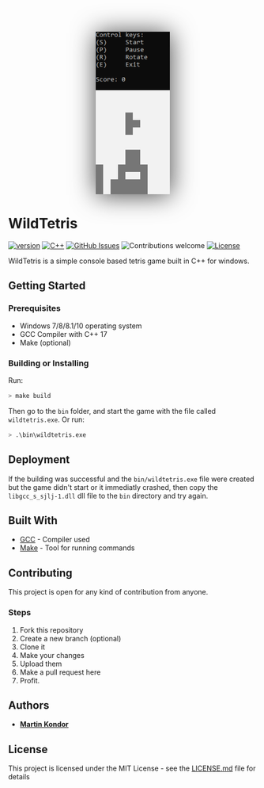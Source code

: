 <p align="center">
    <img src="docs/images/readme.png" width="150" style="box-shadow: 1px 2px 50px rgb(70, 70, 70);">
</p>

# WildTetris
[![version](https://img.shields.io/badge/version-v0.9-red.svg)](https://github.com/MartinKondor/WildTetris)
[![C++](https://img.shields.io/badge/C++-17-blue.svg)](https://github.com/MartinKondor/WildTetris)
[![GitHub Issues](https://img.shields.io/github/issues/MartinKondor/WildTetris.svg)](https://github.com/MartinKondor/WildTetris/issues)
![Contributions welcome](https://img.shields.io/badge/contributions-welcome-orange.svg)
[![License](https://img.shields.io/badge/license-MIT-blue.svg)](https://opensource.org/licenses/MIT)

WildTetris is a simple console based tetris game built in C++ for windows.

## Getting Started

### Prerequisites

* Windows 7/8/8.1/10 operating system
* GCC Compiler with C++ 17
* Make (optional)

### Building or Installing

Run:
```bash
> make build
```

Then go to the `bin` folder, and start the game with the file called `wildtetris.exe`. Or run:

```bash
> .\bin\wildtetris.exe
```

## Deployment

If the building was successful and the `bin/wildtetris.exe` file were created but the game didn't start or it immediatly crashed, then copy the `libgcc_s_sjlj-1.dll` dll file to the `bin` directory and try again.

## Built With

* [GCC](https://gcc.gnu.org/) - Compiler used
* [Make](https://www.gnu.org/software/make/) - Tool for running commands

## Contributing

This project is open for any kind of contribution from anyone.

### Steps

1. Fork this repository
2. Create a new branch (optional)
3. Clone it
4. Make your changes
5. Upload them
6. Make a pull request here
7. Profit.

## Authors

* **[Martin Kondor](https://github.com/MartinKondor)**

## License

This project is licensed under the MIT License - see the [LICENSE.md](LICENSE.md) file for details
